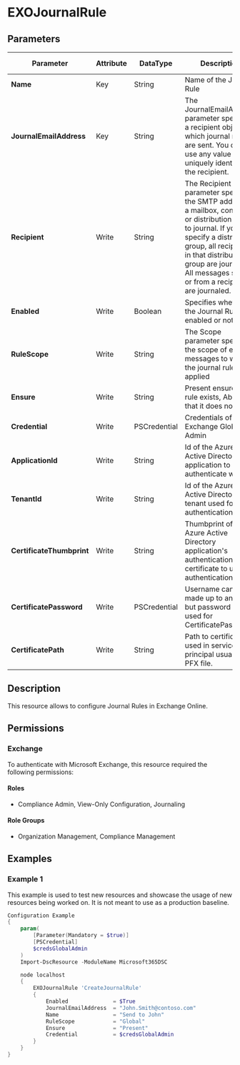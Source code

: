 ﻿# EXOJournalRule

## Parameters

| Parameter | Attribute | DataType | Description | Allowed Values |
| --- | --- | --- | --- | --- |
| **Name** | Key | String | Name of the Journal Rule | |
| **JournalEmailAddress** | Key | String | The JournalEmailAddress parameter specifies a recipient object to which journal reports are sent. You can use any value that uniquely identifies the recipient. | |
| **Recipient** | Write | String | The Recipient parameter specifies the SMTP address of a mailbox, contact, or distribution group to journal. If you specify a distribution group, all recipients in that distribution group are journaled. All messages sent to or from a recipient are journaled. | |
| **Enabled** | Write | Boolean | Specifies whether the Journal Rule is enabled or not. | |
| **RuleScope** | Write | String | The Scope parameter specifies the scope of email messages to which the journal rule is applied | `Global`, `Internal`, `External` |
| **Ensure** | Write | String | Present ensures the rule exists, Absent that it does not. | `Present`, `Absent` |
| **Credential** | Write | PSCredential | Credentials of the Exchange Global Admin | |
| **ApplicationId** | Write | String | Id of the Azure Active Directory application to authenticate with. | |
| **TenantId** | Write | String | Id of the Azure Active Directory tenant used for authentication. | |
| **CertificateThumbprint** | Write | String | Thumbprint of the Azure Active Directory application's authentication certificate to use for authentication. | |
| **CertificatePassword** | Write | PSCredential | Username can be made up to anything but password will be used for CertificatePassword | |
| **CertificatePath** | Write | String | Path to certificate used in service principal usually a PFX file. | |

## Description

This resource allows to configure Journal Rules in Exchange Online.

## Permissions


### Exchange

To authenticate with Microsoft Exchange, this resource required the following permissions:

#### Roles

- Compliance Admin, View-Only Configuration, Journaling

#### Role Groups

- Organization Management, Compliance Management

## Examples

### Example 1

This example is used to test new resources and showcase the usage of new resources being worked on.
It is not meant to use as a production baseline.

```powershell
Configuration Example
{
    param(
        [Parameter(Mandatory = $true)]
        [PSCredential]
        $credsGlobalAdmin
    )
    Import-DscResource -ModuleName Microsoft365DSC

    node localhost
    {
        EXOJournalRule 'CreateJournalRule'
        {
            Enabled              = $True
            JournalEmailAddress  = "John.Smith@contoso.com"
            Name                 = "Send to John"
            RuleScope            = "Global"
            Ensure               = "Present"
            Credential           = $credsGlobalAdmin
        }
    }
}
```

